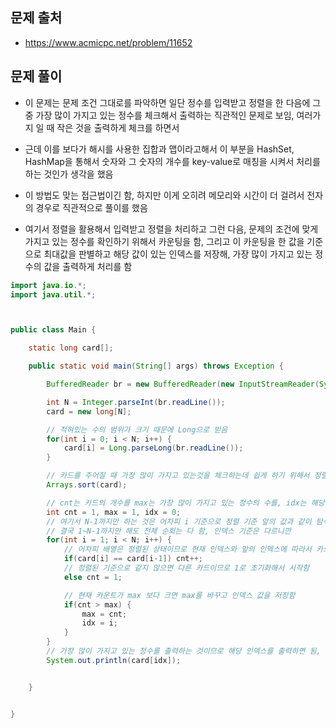 ## 문제 출처
- https://www.acmicpc.net/problem/11652

## 문제 풀이
- 이 문제는 문제 조건 그대로를 파악하면 일단 정수를 입력받고 정렬을 한 다음에 그 중 가장 많이 가지고 있는 정수를 체크해서 출력하는 직관적인 문제로 보임, 여러가지 일 때 작은 것을 출력하게 체크를 하면서

- 근데 이를 보다가 해시를 사용한 집합과 맵이라고해서 이 부분을 HashSet, HashMap을 통해서 숫자와 그 숫자의 개수를 key-value로 매칭을 시켜서 처리를 하는 것인가 생각을 했음

- 이 방법도 맞는 접근법이긴 함, 하지만 이게 오히려 메모리와 시간이 더 걸려서 전자의 경우로 직관적으로 풀이를 했음

- 여기서 정렬을 활용해서 입력받고 정렬을 처리하고 그런 다음, 문제의 조건에 맞게 가지고 있는 정수를 확인하기 위해서 카운팅을 함, 그리고 이 카운팅을 한 값을 기준으로 최대값을 판별하고 해당 값이 있는 인덱스를 저장해, 가장 많이 가지고 있는 정수의 값을 출력하게 처리를 함

```java
import java.io.*;
import java.util.*;



public class Main {

    static long card[];

    public static void main(String[] args) throws Exception {

        BufferedReader br = new BufferedReader(new InputStreamReader(System.in));

        int N = Integer.parseInt(br.readLine());
        card = new long[N];

        // 적혀있는 수의 범위가 크기 때문에 Long으로 받음
        for(int i = 0; i < N; i++) {
            card[i] = Long.parseLong(br.readLine());
        }

        // 카드를 주어질 때 가장 많이 가지고 있는것을 체크하는데 쉽게 하기 위해서 정렬함
        Arrays.sort(card);

        // cnt는 카드의 개수를 max는 가장 많이 가지고 있는 정수의 수를, idx는 해당 정수의 인덱스를 체크함
        int cnt = 1, max = 1, idx = 0;
        // 여기서 N-1까지만 하는 것은 어차피 i 기준으로 정렬 기준 앞의 값과 같이 탐색하고 실제 인덱스는 0부터 시작하므로
        // 결국 1~N-1까지만 해도 전체 순회는 다 함, 인덱스 기준은 다르니깐
        for(int i = 1; i < N; i++) {
            // 어차피 배열은 정렬된 상태이므로 현재 인덱스와 앞의 인덱스에 따라서 카드의 개수가 몇 개인지 체크할 수 있음
            if(card[i] == card[i-1]) cnt++;
            // 정렬된 기준으로 같지 않으면 다른 카드이므로 1로 초기화해서 시작함
            else cnt = 1;

            // 현재 카운트가 max 보다 크면 max를 바꾸고 인덱스 값을 저장함
            if(cnt > max) {
                max = cnt;
                idx = i;
            }
        }
        // 가장 많이 가지고 있는 정수를 출력하는 것이므로 해당 인덱스를 출력하면 됨, 어차피 정렬된 배열임
        System.out.println(card[idx]);


    }


}
```